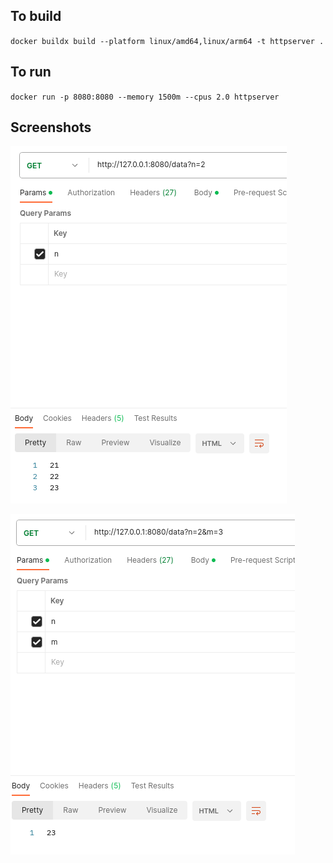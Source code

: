 ## To build
`docker buildx build --platform linux/amd64,linux/arm64 -t httpserver .`
## To run
`docker run -p 8080:8080 --memory 1500m --cpus 2.0 httpserver`
## Screenshots

![Alt text](image-1.png)

![Alt text](image.png)